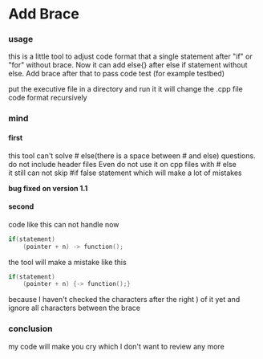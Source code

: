 # Add Brace

### usage
this is a little tool to adjust code format that a single statement after "if" or "for" without brace.
Now it can add else{} after else if statement without else.
Add brace after that to pass code test (for example testbed)

put the executive file in a directory and run it
it will change the .cpp file code format recursively


### mind
#### first
this tool can't solve # else(there is a space between # and else) questions.
do not include header files
Even do not use it on cpp files with # else   
it still can not skip #if false statement which will make a lot of mistakes

****bug fixed on version 1.1****   

#### second
code like this can not handle now
```C++
if(statement)
    (pointer + n) -> function();
```
the tool will make a mistake like this

```C++
if(statement)
    (pointer + n) {-> function();}
```

because I haven't checked the characters after the right ) of it yet
and ignore all characters between the brace   

### conclusion
my code will make you cry which I don't want to review any more
